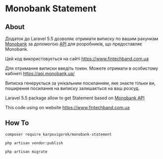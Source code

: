 # Monobank Statement

## About

Додаток до Laravel 5.5 дозволяє отримати виписку по вашим рахункам [Monobank](https://www.monobank.ua/) за допомогою [API](https://api.monobank.ua/docs/) для розробників, що предоставляє Monobank.

Цей код використовується на сайті https://www.fintechband.com.ua

Для отримання виписки введіть токен. Можете отримати в особистому кабінеті https://api.monobank.ua/

Виписка генерується за унікальним посиланням, яке знаєте тільки ви, поширення посилання на виписку залишається на ваш розсуд.


Laravel 5.5 package allow to get Statement based on [Monobank API](https://api.monobank.ua/docs/)

This code using on website https://www.fintechband.com.ua

## How To

`composer require karpovigorok/monobank-statement`

`php artisan vendor:publish`

`php artisan migrate`
